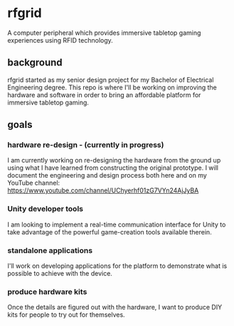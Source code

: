 # rfgrid
A computer peripheral which provides immersive tabletop gaming experiences using RFID technology.

## background
rfgrid started as my senior design project for my Bachelor of Electrical Engineering degree. This repo is where I'll be working on improving the hardware and software in order to bring an affordable platform for immersive tabletop gaming. 

## goals
### hardware re-design - (currently in progress)
I am currently working on re-designing the hardware from the ground up using what I have learned from constructing the original prototype. I will document the engineering and design process both here and on my YouTube channel: https://www.youtube.com/channel/UChyerhf01zG7VYn24AjJyBA

### Unity developer tools
I am looking to implement a real-time communication interface for Unity to take advantage of the powerful game-creation tools available therein. 

### standalone applications
I'll work on developing applications for the platform to demonstrate what is possible to achieve with the device.

### produce hardware kits
Once the details are figured out with the hardware, I want to produce DIY kits for people to try out for themselves.
